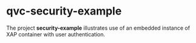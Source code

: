 # qvc-security-example

The project **security-example** illustrates use of an embedded instance of XAP container with user authentication.
